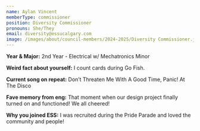 ```yaml
---
name: Aylan Vincent
memberType: commissioner
position: Diversity Commissioner
pronouns: She/They
email: diversity@essucalgary.com
image: /images/about/council-members/2024-2025/Diversity Commissioner.jpg
---
```


**Year & Major:** 2nd Year - Electrical w/ Mechatronics Minor

**Weird fact about yourself:** I count cards during Go Fish.

**Current song on repeat:** Don’t Threaten Me With A Good Time, Panic! At The Disco

**Fave memory from eng:** That moment when our design project finally turned on and functioned! We all cheered!

**Why you joined ESS:** I was recruited during the Pride Parade and loved the community and people!

